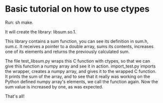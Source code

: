 # Basic tutorial on how to use ctypes

Run: sh make.

It will create the library: libsum.so.1.

This library contains a sum function, you can see its definition in sum.h, sum.c. It receives a pointer to a double array, sums its contents, increases one of its elements and returns the previously calculated sum.

The file test_libsum.py wraps this C function with ctypes, so that we can give this function a numpy array and see it in action.
import_test.py imports the wrapper, creates a numpy array, and gives it to the wrapped C function. It prints the sum of the array, and to see that it really was working on the Python defined numpy array's elements, we call the function again. Now the sum value is increased by one, as was expected.

That's all!
